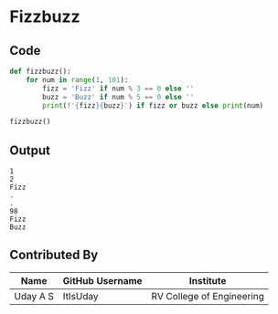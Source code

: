 # Fizzbuzz

## Code

```python
def fizzbuzz():
    for num in range(1, 101):
        fizz = 'Fizz' if num % 3 == 0 else ''
        buzz = 'Buzz' if num % 5 == 0 else ''
        print(f'{fizz}{buzz}') if fizz or buzz else print(num)

fizzbuzz()
```

## Output

```
1
2
Fizz
.
.
98
Fizz
Buzz
```


## Contributed By

| Name | GitHub Username | Institute |
| --- | --- | --- |
| Uday A S | ItIsUday | RV College of Engineering |

